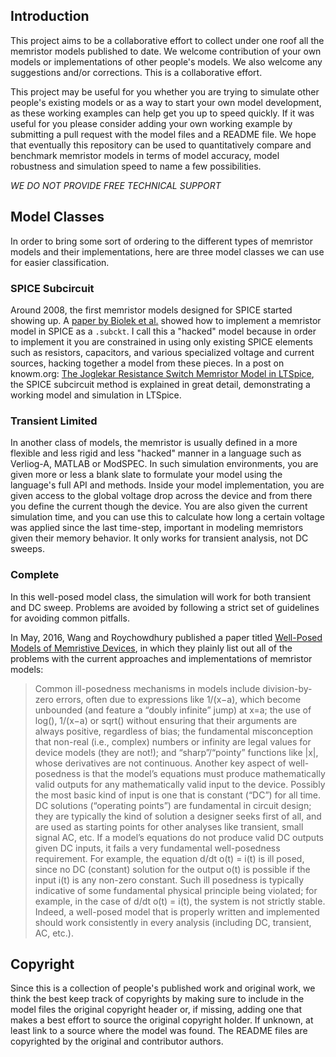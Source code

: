 ## Introduction

This project aims to be a collaborative effort to collect under one roof all the memristor models published to date. We welcome contribution of your own models or implementations of other people's models. We also welcome any suggestions and/or corrections. This is a collaborative effort. 

This project may be useful for you whether you are trying to simulate other people's existing models or as a way to start your own model development, as these working examples can help get you up to speed quickly. If it was useful for you please consider adding your own working example by submitting a pull request with the model files and a README file. We hope that eventually this repository can be used to quantitatively compare and benchmark memristor models in terms of model accuracy, model robustness and simulation speed to name a few possibilities.

*WE DO NOT PROVIDE FREE TECHNICAL SUPPORT* 

## Model Classes

In order to bring some sort of ordering to the different types of memristor models and their implementations, here are three model classes we can use for easier classification.

### SPICE Subcircuit

Around 2008, the first memristor models designed for SPICE started showing up. A [paper by Biolek et al.](http://www.radioeng.cz/fulltexts/2009/09_02_210_214.pdf) showed how to implement a memristor model in SPICE as a `.subckt`. I call this a "hacked" model because in order to implement it you are constrained in using only existing SPICE elements such as resistors, capacitors, and various specialized voltage and current sources, hacking together a model from these pieces. In a post on knowm.org: [The Joglekar Resistance Switch Memristor Model in LTSpice](http://knowm.org/the-joglekar-resistance-switch-memristor-model-in-ltspice/), the SPICE subcircuit method is explained in great detail, demonstrating a working model and simulation in LTSpice.

### Transient Limited

In another class of models, the memristor is usually defined in a more flexible and less rigid and less "hacked" manner in a language such as Verliog-A, MATLAB or ModSPEC. In such simulation environments, you are given more or less a blank slate to formulate your model using the language's full API and methods. Inside your model implementation, you are given access to the global voltage drop across the device and from there you define the current though the device. You are also given the current simulation time, and you can use this to calculate how long a certain voltage was applied since the last time-step, important in modeling memristors given their memory behavior. It only works for transient analysis, not DC sweeps.

### Complete

In this well-posed model class, the simulation will work for both transient and DC sweep. Problems are avoided by following a strict set of guidelines for avoiding common pitfalls.

In May, 2016, Wang and Roychowdhury published a paper titled [Well-Posed Models of Memristive Devices](https://arxiv.org/abs/1605.04897), in which they plainly list out all of the problems with the current approaches and implementations of memristor models:

> Common ill-posedness mechanisms in models include division-by-zero errors, often due to expressions like 1/(x−a), which become unbounded (and feature a “doubly infinite” jump) at x=a; the use of log(),  1/(x−a) or sqrt() without ensuring that their arguments are always positive, regardless of bias; the fundamental misconception that non-real (i.e., complex) numbers or infinity are legal values for device models (they are not!); and “sharp”/“pointy” functions like |x|, whose derivatives are not continuous.  Another key aspect of well-posedness is that the model’s equations must produce mathematically valid outputs for any mathematically valid input to the device. Possibly the most basic kind of input is one that is constant (“DC”) for all time. DC solutions (“operating points”) are fundamental in circuit design; they are typically the kind of solution a designer seeks first of all, and are used as starting points for other analyses like transient, small signal AC, etc. If a model’s equations do not produce valid DC outputs given DC inputs, it fails a very fundamental well-posedness requirement. For example, the equation d/dt o(t) = i(t) is ill posed, since no DC (constant) solution for the output o(t) is possible if the input i(t) is any non-zero constant. Such ill posedness is typically indicative of some fundamental physical principle being violated; for example, in the case of d/dt o(t) = i(t), the system is not strictly stable. Indeed, a well-posed model that is properly written and implemented should work consistently in every analysis (including DC, transient, AC, etc.).

## Copyright

Since this is a collection of people's published work and original work, we think the best keep track of copyrights by making sure to include in the model files the original copyright header or, if missing, adding one that makes a best effort to source the original copyright holder. If unknown, at least link to a source where the model was found. The README files are copyrighted by the original and contributor authors.

